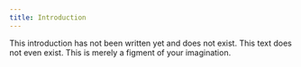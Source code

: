 ```yaml
---
title: Introduction
---
```


This introduction has not been written yet and does not exist. This text does not even exist. This is merely a figment of your imagination.